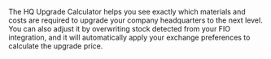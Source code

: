 The HQ Upgrade Calculator helps you see exactly which materials and costs are required to upgrade your company headquarters to the next level. You can also adjust it by overwriting stock detected from your FIO integration, and it will automatically apply your exchange preferences to calculate the upgrade price.

